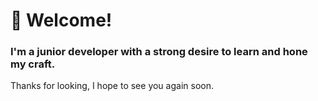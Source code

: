 
# 👋 Welcome!
### I'm a junior developer with a strong desire to learn and hone my craft.

Thanks for looking, I hope to see you again soon.
